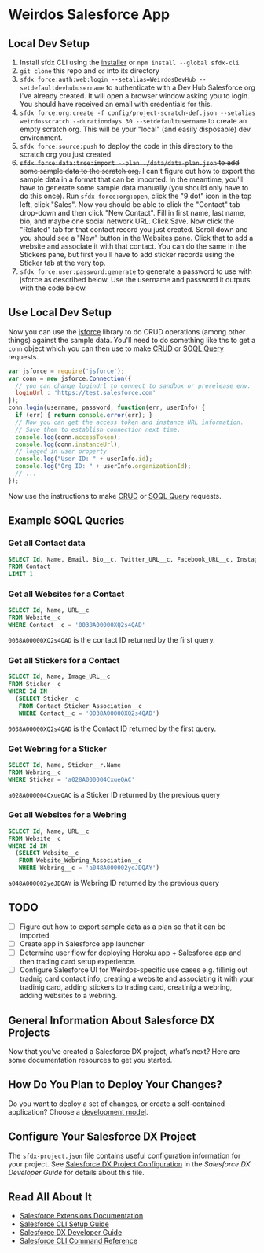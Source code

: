 # Weirdos Salesforce App

## Local Dev Setup

1. Install sfdx CLI using the [installer](https://developer.salesforce.com/tools/sfdxcli) or `npm install --global sfdx-cli`
1. `git clone` this repo and `cd` into its directory
1. `sfdx force:auth:web:login --setalias=WeirdosDevHub --setdefaultdevhubusername` to authenticate with a Dev Hub Salesforce org I've already created. It will open a browser window asking you to login. You should have received an email with credentials for this.
1. `sfdx force:org:create -f config/project-scratch-def.json --setalias weirdosscratch --durationdays 30 --setdefaultusername` to create an empty scratch org. This will be your "local" (and easily disposable) dev environment.
1. `sfdx force:source:push` to deploy the code in this directory to the scratch org you just created.
1. ~~`sfdx force:data:tree:import --plan ./data/data-plan.json` to add some sample data to the scratch org.~~ I can't figure out how to export the sample data in a format that can be imported. In the meantime, you'll have to generate some sample data manually (you should only have to do this once). Run `sfdx force:org:open`, click the "9 dot" icon in the top left, click "Sales". Now you should be able to click the "Contact" tab drop-down and then click "New Contact". Fill in first name, last name, bio, and maybe one social network URL. Click Save. Now click the "Related" tab for that contact record you just created. Scroll down and you should see a "New" button in the Websites pane. Click that to add a website and associate it with that contact. You can do the same in the Stickers pane, but first you'll have to add sticker records using the Sticker tab at the very top.
1. `sfdx force:user:password:generate` to generate a password to use with jsforce as described below. Use the username and password it outputs with the code below.

## Use Local Dev Setup

Now you can use the [jsforce](https://jsforce.github.io) library to do CRUD operations (among other things) against the sample data. You'll need to do something like ths to get a `conn` object which you can then use to make [CRUD](https://jsforce.github.io/document/#crud) or [SOQL Query](https://jsforce.github.io/document/#query) requests.

```javascript
var jsforce = require('jsforce');
var conn = new jsforce.Connection({
  // you can change loginUrl to connect to sandbox or prerelease env.
  loginUrl : 'https://test.salesforce.com'
});
conn.login(username, password, function(err, userInfo) {
  if (err) { return console.error(err); }
  // Now you can get the access token and instance URL information.
  // Save them to establish connection next time.
  console.log(conn.accessToken);
  console.log(conn.instanceUrl);
  // logged in user property
  console.log("User ID: " + userInfo.id);
  console.log("Org ID: " + userInfo.organizationId);
  // ...
});
```

Now use the instructions to make [CRUD](https://jsforce.github.io/document/#crud) or [SOQL Query](https://jsforce.github.io/document/#query) requests.

## Example SOQL Queries

### Get all Contact data

```sql
SELECT Id, Name, Email, Bio__c, Twitter_URL__c, Facebook_URL__c, Instagram_URL__c, GitHub_URL__c, LinkedIn_URL__c
FROM Contact
LIMIT 1
```

### Get all Websites for a Contact

```sql
SELECT Id, Name, URL__c
FROM Website__c
WHERE Contact__c = '0038A00000XQ2s4QAD'
```

`0038A00000XQ2s4QAD` is the contact ID returned by the first query.

### Get all Stickers for a Contact

```sql
SELECT Id, Name, Image_URL__c
FROM Sticker__c
WHERE Id IN
  (SELECT Sticker__c
   FROM Contact_Sticker_Association__c
   WHERE Contact__c = '0038A00000XQ2s4QAD')
```

`0038A00000XQ2s4QAD` is the Contact ID returned by the first query.

### Get Webring for a Sticker

```sql
SELECT Id, Name, Sticker__r.Name
FROM Webring__c
WHERE Sticker = 'a028A000004CxueQAC'
```

`a028A000004CxueQAC` is a Sticker ID returned by the previous query

### Get all Websites for a Webring

```sql
SELECT Id, Name, URL__c
FROM Website__c
WHERE Id IN
  (SELECT Website__c
   FROM Website_Webring_Association__c
   WHERE Webring__c = 'a048A000002yeJDQAY')
```

`a048A000002yeJDQAY` is Webring ID returned by the previous query

## TODO

- [ ] Figure out how to export sample data as a plan so that it can be imported
- [ ] Create app in Salesforce app launcher
- [ ] Determine user flow for deploying Heroku app + Salesforce app and then trading card setup experience.
- [ ] Configure Salesforce UI for Weirdos-specific use cases e.g. fillinig out tradnig card contact info, creating a website and associating it with your tradinig card, adding stickers to trading card, creatinig a webring, adding websites to a webring.

## General Information About Salesforce DX Projects

Now that you’ve created a Salesforce DX project, what’s next? Here are some documentation resources to get you started.

## How Do You Plan to Deploy Your Changes?

Do you want to deploy a set of changes, or create a self-contained application? Choose a [development model](https://developer.salesforce.com/tools/vscode/en/user-guide/development-models).

## Configure Your Salesforce DX Project

The `sfdx-project.json` file contains useful configuration information for your project. See [Salesforce DX Project Configuration](https://developer.salesforce.com/docs/atlas.en-us.sfdx_dev.meta/sfdx_dev/sfdx_dev_ws_config.htm) in the _Salesforce DX Developer Guide_ for details about this file.

## Read All About It

- [Salesforce Extensions Documentation](https://developer.salesforce.com/tools/vscode/)
- [Salesforce CLI Setup Guide](https://developer.salesforce.com/docs/atlas.en-us.sfdx_setup.meta/sfdx_setup/sfdx_setup_intro.htm)
- [Salesforce DX Developer Guide](https://developer.salesforce.com/docs/atlas.en-us.sfdx_dev.meta/sfdx_dev/sfdx_dev_intro.htm)
- [Salesforce CLI Command Reference](https://developer.salesforce.com/docs/atlas.en-us.sfdx_cli_reference.meta/sfdx_cli_reference/cli_reference.htm)
